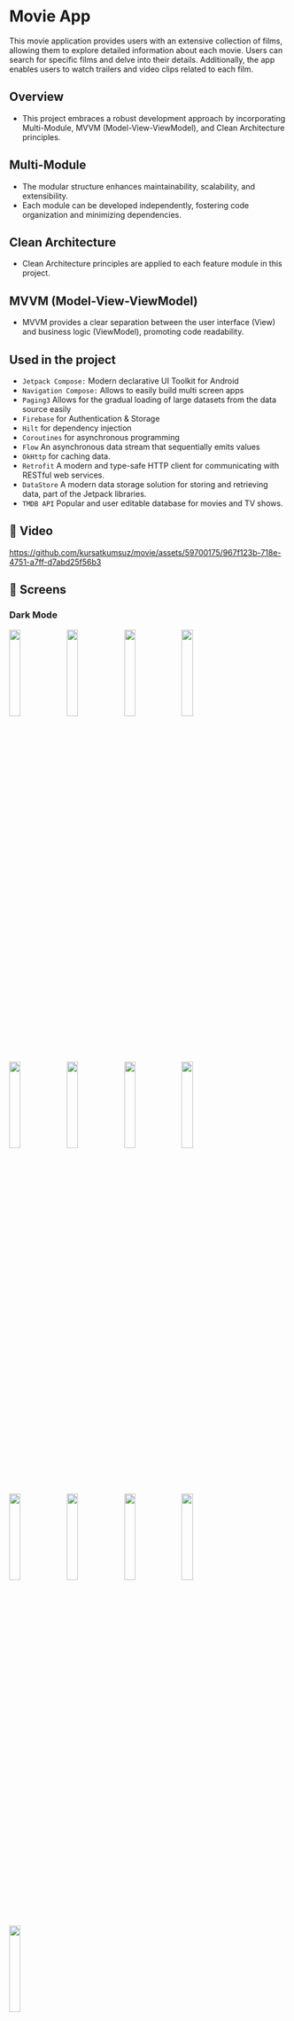 # Movie App

This movie application provides users with an extensive collection of films, allowing them to explore detailed information about each movie. Users can search for specific films and delve into their details. Additionally, the app enables users to watch trailers and video clips related to each film. 

## Overview
- This project embraces a robust development approach by incorporating Multi-Module, MVVM (Model-View-ViewModel), and Clean Architecture principles.


## Multi-Module
- The modular structure enhances maintainability, scalability, and extensibility.
- Each module can be developed independently, fostering code organization and minimizing dependencies.

## Clean Architecture
- Clean Architecture principles are applied to each feature module in this project.

## MVVM (Model-View-ViewModel)
- MVVM provides a clear separation between the user interface (View) and business logic (ViewModel), promoting code readability.


    
## Used in the project

*  `Jetpack Compose:`  Modern declarative UI Toolkit for Android
*  `Navigation Compose:`  Allows to easily build multi screen apps
 *  `Paging3`  Allows for the gradual loading of large datasets from the data source easily
 *  `Firebase`  for Authentication & Storage
 *  `Hilt` for dependency injection
 *  `Coroutines` for asynchronous programming
*  `Flow` An asynchronous data stream that sequentially emits values
*  `OkHttp` for caching data.
*  `Retrofit` A modern and type-safe HTTP client for communicating with RESTful web services.
*  `DataStore` A modern data storage solution for storing and retrieving data, part of the Jetpack libraries.
*  `TMDB API`  Popular and user editable database for movies and TV shows.

## 📸 Video

https://github.com/kursatkumsuz/movie/assets/59700175/967f123b-718e-4751-a7ff-d7abd25f56b3

## 📸 Screens

### Dark Mode
<div>

  <img align="left" src="https://github.com/kursatkumsuz/movie/assets/59700175/c4ce2efe-392d-48d8-9336-2648edc645f0" width="20%">
  <img align="left" src="https://github.com/kursatkumsuz/movie/assets/59700175/2bd73cde-62fe-460f-9da0-a3b82bb78929" width="20%">
  <img align="left" src="https://github.com/kursatkumsuz/movie/assets/59700175/b46cca59-561e-439b-be14-b9fe9b6c26d7" width="20%">
  <img align="left" src="https://github.com/kursatkumsuz/movie/assets/59700175/74e4d7e2-3a61-4cc0-925f-4c19405650c2" width="20%">
  <img align="left" src="https://github.com/kursatkumsuz/movie/assets/59700175/362fcde3-a4fb-44fe-a4c7-489cb706a521" width="20%">
  <img align="left" src="https://github.com/kursatkumsuz/movie/assets/59700175/08993cd1-22ce-4111-80eb-b516516337cc" width="20%">
  <img align="left" src="https://github.com/kursatkumsuz/movie/assets/59700175/b6b6cb6a-29f9-4f35-92a8-52879bfc584a" width="20%">    
  <img align="left" src="https://github.com/kursatkumsuz/movie/assets/59700175/da3a2922-2781-48eb-8a58-885e17f44b20" width="20%">    
  <img align="left" src="https://github.com/kursatkumsuz/movie/assets/59700175/66111c45-f662-4879-92d8-467c14ec6005" width="20%">   
  <img align="left" src="https://github.com/kursatkumsuz/movie/assets/59700175/8071de07-3456-4840-8e3f-4e2d2ade8497" width="20%">  
  <img align="left" src="https://github.com/kursatkumsuz/movie/assets/59700175/c02bee71-e18f-4fde-b641-4ac5416ae180" width="20%">  
  <img align="left" src="https://github.com/kursatkumsuz/movie/assets/59700175/d345ba28-bd24-4a3e-9ee5-61e4e0a447ba" width="20%">     
  <img align="left" src="https://github.com/kursatkumsuz/movie/assets/59700175/25a9f2ad-603f-4e6e-9d40-bdf60977d34a" width="20%">















